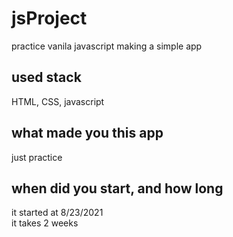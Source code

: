# jsProject
practice vanila javascript making a simple app

## used stack
HTML, CSS, javascript

## what made you this app
just practice

## when did you start, and how long 
it started at 8/23/2021 
<br> it takes 2 weeks 


